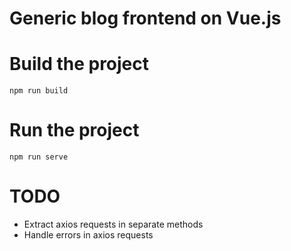 # Generic blog frontend on Vue.js

# Build the project
`npm run build`

# Run the project
`npm run serve`

# TODO
- Extract axios requests in separate methods
- Handle errors in axios requests